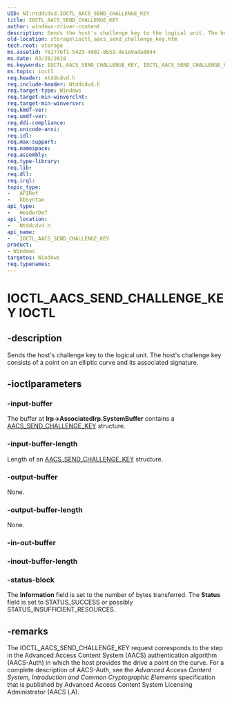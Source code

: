 ```yaml
---
UID: NI:ntddcdvd.IOCTL_AACS_SEND_CHALLENGE_KEY
title: IOCTL_AACS_SEND_CHALLENGE_KEY
author: windows-driver-content
description: Sends the host's challenge key to the logical unit. The host's challenge key consists of a point on an elliptic curve and its associated signature.
old-location: storage\ioctl_aacs_send_challenge_key.htm
tech.root: storage
ms.assetid: 762776f1-5423-4d02-8b59-de1e9ada8044
ms.date: 03/29/2018
ms.keywords: IOCTL_AACS_SEND_CHALLENGE_KEY, IOCTL_AACS_SEND_CHALLENGE_KEY control, IOCTL_AACS_SEND_CHALLENGE_KEY control code [Storage Devices], k307_064ac0c8-c4f9-4232-a41a-72159ff13fd2.xml, ntddcdvd/IOCTL_AACS_SEND_CHALLENGE_KEY, storage.ioctl_aacs_send_challenge_key
ms.topic: ioctl
req.header: ntddcdvd.h
req.include-header: Ntddcdvd.h
req.target-type: Windows
req.target-min-winverclnt: 
req.target-min-winversvr: 
req.kmdf-ver: 
req.umdf-ver: 
req.ddi-compliance: 
req.unicode-ansi: 
req.idl: 
req.max-support: 
req.namespace: 
req.assembly: 
req.type-library: 
req.lib: 
req.dll: 
req.irql: 
topic_type:
-	APIRef
-	kbSyntax
api_type:
-	HeaderDef
api_location:
-	Ntddcdvd.h
api_name:
-	IOCTL_AACS_SEND_CHALLENGE_KEY
product:
- Windows
targetos: Windows
req.typenames: 
---
```


# IOCTL_AACS_SEND_CHALLENGE_KEY IOCTL


## -description


Sends the host's challenge key to the logical unit. The host's challenge key consists of a point on an elliptic curve and its associated signature. 


## -ioctlparameters




### -input-buffer

The buffer at <b>Irp-&gt;AssociatedIrp.SystemBuffer</b> contains a <a href="https://msdn.microsoft.com/library/windows/hardware/ff550114">AACS_SEND_CHALLENGE_KEY</a> structure.


### -input-buffer-length

Length of an <a href="https://msdn.microsoft.com/library/windows/hardware/ff550114">AACS_SEND_CHALLENGE_KEY</a> structure.


### -output-buffer

None. 


### -output-buffer-length

None. 


### -in-out-buffer


### -inout-buffer-length


### -status-block

The <b>Information</b> field is set to the number of bytes transferred. The <b>Status</b> field is set to STATUS_SUCCESS or possibly STATUS_INSUFFICIENT_RESOURCES.


## -remarks



The IOCTL_AACS_SEND_CHALLENGE_KEY request corresponds to the step in the Advanced Access Content System (AACS) authentication algorithm (AACS-Auth) in which the host provides the drive a point on the curve. For a complete description of AACS-Auth, see the <i>Advanced Access Content System, Introduction and Common Cryptographic Elements</i> specification that is published by Advanced Access Content System Licensing Administrator (AACS LA). 



